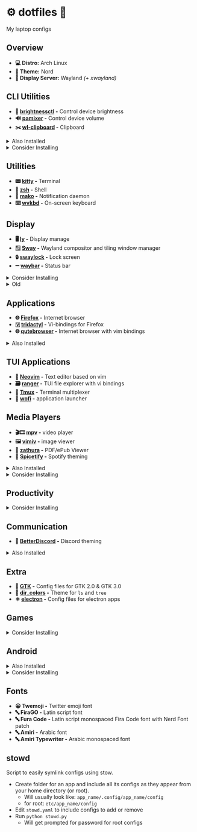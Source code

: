 # ⚙️ dotfiles 🔧
My laptop configs

## Overview
- **💻 Distro:** Arch Linux
- **🎨 Theme:** Nord
- **🔳 Display Server:** Wayland *(+ xwayland)*

## CLI Utilities
- **🔆 [brightnessctl](brightnessctl)  -** Control device brightness
- **🔊 [pamixer](pamixer)  -** Control device volume
- **✂️ [wl-clipboard](wl-clipboard)  -** Clipboard
<details>
  <summary>Also Installed</summary>

- **📂 exa ![][osi] -** Modern `ls`
- **🔍 fd  -** Alternative to `find`
- **🗜 atool  -** Manage archives (zit, tar, etc.)
- **📖 tldr  -** Simplified man pages
- **🔨 ansible  -** 
- **📄 bat  -** Alternative to `cat`
- **🔗 stow  -** Symlink manager for dotfiles
- **#️⃣ tea  -** CLI tool to manage gitea
- **#️⃣ gh  -** CLI tool to manage github
</details>
<details>
  <summary>Consider Installing</summary>

- **🗄️ [duf](https://github.com/muesli/duf) -** `df` alternative
- **🔎 [fzf](https://github.com/junegunn/fzf) -** CLI fuzzy finder
- **🔔 [undistract-me](https://github.com/jml/undistract-me) -** Notifies when slow terminal commands finish
- **🤬 [The Fuck](https://github.com/nvbn/thefuck) -** Corrects last console command
- **📂 [Color LS](https://github.com/athityakumar/colorls) -** `ls` with colors and icons
- **📂 [lsd](https://github.com/Peltoche/lsd) -** next gen `ls`
</details>

## Utilities
- **📟 [kitty](kitty) -** Terminal
- **🐚 [zsh](zsh) -** Shell
- **🔔 [mako](mako) -** Notification daemon
- **⌨️ [wvkbd](wvkbd) -** On-screen keyboard

## Display
- **🖥 [ly](ly) -** Display manage 
- **🪟 [Sway](sway) -** Wayland compositor and tiling window manager 
- **🔒 [swaylock](swaylock) -** Lock screen 
- **➖ [waybar](waybar) -** Status bar 
<details>
  <summary>Consider Installing</summary>

- **swayidle -** 
</details>
<details>
  <summary>Old</summary>

- **🪟 [river](river) -** Wayland compositor and tiling window manager
- **qtile -** Windows Manager configured in python\
- **⚙ Xresources -** Config files for Xresources
</details>

## Applications
- **🌐 [Firefox](firefox) -** Internet browser 
- **🇻 [tridactyl](tridactyl) -** Vi-bindings for Firefox 
- **🌐 [qutebrowser](qutebrowser) -** Internet browser with vim bindings 
<details>
  <summary>Also Installed</summary>

- **🔐 Bitwarden -** Password manager 
- **🔄 Syncthing -** File sync 
</details>

## TUI Applications
- **📝 [Neovim](neovim) -** Text editor based on vim 
- **🗃 [ranger](ranger) -** TUI file explorer with vi bindings 
- **🔳 [Tmux](tmux) -** Terminal multiplexer 
- **🚀 [wofi](wofi) -** application launcher 

## Media Players
- **🎬🎞️ [mpv](mpv) -** video player 
- **🖼️ [vimiv](vimiv) -** image viewer 
- **📃 [zathura](zathura) -** PDF/ePub Viewer 
- **🎨 [Spicetify](spicetify) -** Spotify theming 
<details>
  <summary>Also Installed</summary>

- **🎵🎶 Spotify -** Spotify client
</details>
<details>
  <summary>Consider Installing</summary>

- **🖼️ [imv](imv) -** image viewer
- **🖼️ [mvi](mvi) -** image viewer
- **🔤 [OSD Lyrics](https://github.com/osdlyrics/osdlyrics) -** Show synced lyrics with your favorite media player on Linux
</details>

## Productivity
<details>
  <summary>Consider Installing</summary>

- **🗓️ [calcurse](calcurse) -** TUI calendar
- **📝📋 [Taskwarrior](taskwarrior) -** TUI TODO list
- **📄 [LibreOffice](https://www.libreoffice.org/) -** Office suite
- **📄 [Calligra](https://www.libreoffice.org/) -** Office suite
</details>

## Communication
- **🎨 [BetterDiscord](betterdiscord) -** Discord theming 
<details>
  <summary>Also Installed</summary>

- **💬 Discord -** Discord client
- **💬 Element -** Matrix client 
- **💬 Telegram -** Telegram client 
- **💬 Signal -** Signal client 
</details>

## Extra
- **🎨 [GTK](gtk) -** Config files for GTK 2.0 & GTK 3.0 
- **🎨 [dir_colors](dir_colors) -** Theme for `ls` and `tree` 
- **⚛️ [electron](electron) -** Config files for electron apps 

## Games
<details>
  <summary>Consider Installing</summary>

- **🎮 [0 A.D.](https://play0ad.com/) -** A free, open-source, historical Real Time Strategy (RTS) game 
- **🎮 [FreeCiv](https://www.freeciv.org/) -** A Free and Open Source empire-building strategy game inspired by the history of human civilization
- **🎮 [Heroic](https://heroicgameslauncher.com/) -** Open Source GOG and Epic games launcher
</details>

## Android
<details>
  <summary>Also Installed</summary>

- **📱 KDE Connect -** Connect to Android phone and other devices
</details>
<details>
  <summary>Consider Installing</summary>

- **📱 [Anbox](https://anbox.io/) -** Run Android applications on any GNU/Linux operating system.
- **📱 [Waydroid](https://waydro.id/) -** Waydroid uses a container-based approach to boot a full Android system on a regular GNU/Linux system like Ubuntu.
- **📱 [srccpy](https://github.com/Genymobile/scrcpy) -** Display and control your Android device
- **📱 [guiscrcpy](https://github.com/srevinsaju/guiscrcpy) -** Open Source GUI based Android Screen Mirroring System
</details>

## Fonts
- **😀 Twemoji -** Twitter emoji font 
- **🔤 FiraGO -** Latin script font 
- **🔤 Fura Code -** Latin script monospaced Fira Code font with Nerd Font patch 
- **🔤 Amiri -** Arabic font 
- **🔤 Amiri Typewriter -** Arabic monospaced font 


## stowd
Script to easily symlink configs using stow.
- Create folder for an app and include all its configs as they appear from your home directory (or root).
  - Will usually look like: `app_name/.config/app_name/config`
  - for root: `etc/app_name/config`
- Edit `stowd.yaml` to include configs to add or remove
- Run `python stowd.py`
  - Will get prompted for password for root configs

[osi]: ./.img/osi.svg
